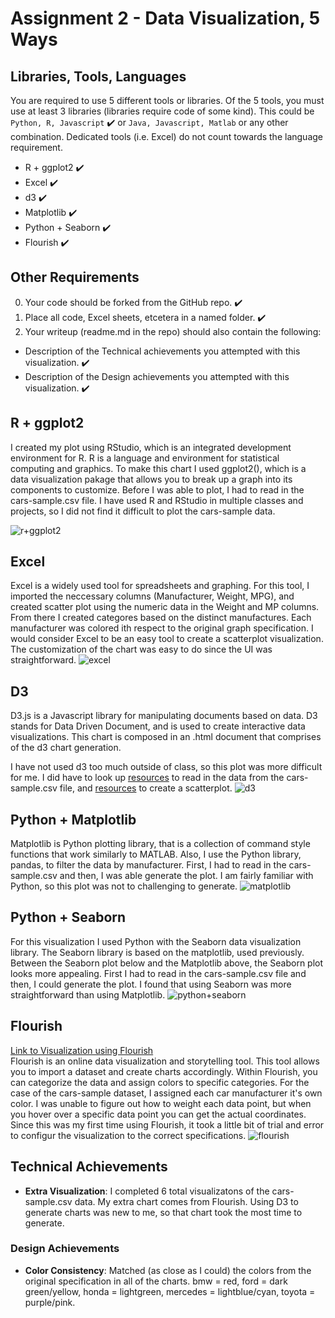 # Assignment 2 - Data Visualization, 5 Ways

## Libraries, Tools, Languages

You are required to use 5 different tools or libraries.
Of the 5 tools, you must use at least 3 libraries (libraries require code of some kind).
This could be `Python, R, Javascript` :heavy_check_mark: or `Java, Javascript, Matlab` or any other combination.
Dedicated tools (i.e. Excel) do not count towards the language requirement.

- R + ggplot2 :heavy_check_mark:
- Excel :heavy_check_mark:
- d3 :heavy_check_mark:
- Matplotlib :heavy_check_mark:
- Python + Seaborn :heavy_check_mark:
- Flourish :heavy_check_mark:

## Other Requirements

0. Your code should be forked from the GitHub repo. :heavy_check_mark:
1. Place all code, Excel sheets, etcetera in a named folder. :heavy_check_mark:
1. Your writeup (readme.md in the repo) should also contain the following:

- Description of the Technical achievements you attempted with this visualization. :heavy_check_mark:
- Description of the Design achievements you attempted with this visualization. :heavy_check_mark:

## R + ggplot2

I created my plot using RStudio, which is an integrated development environment for R. R is a language and environment for statistical computing and graphics. To make this chart I used ggplot2(), which is a data visualization pakage that allows you to break up a graph into its components to customize.
Before I was able to plot, I had to read in the cars-sample.csv file.
I have used R and RStudio in multiple classes and projects, so I did not find it difficult to plot the cars-sample data.

![r+ggplot2](img/r_ggplot.png)

## Excel

Excel is a widely used tool for spreadsheets and graphing. For this tool, I imported the neccessary columns (Manufacturer, Weight, MPG), and created scatter plot using the numeric data in the Weight and MP columns. From there I created categores based on the distinct manufactures. Each manufacturer was colored ith respect to the original graph specification.
I would consider Excel to be an easy tool to create a scatterplot visualization. The customization of the chart was easy to do since the UI was straightforward.
![excel](img/excel.png)

## D3

D3.js is a Javascript library for manipulating documents based on data. D3 stands for Data Driven Document, and is used to create interactive data visualizations. This chart is composed in an .html document that comprises of the d3 chart generation.

I have not used d3 too much outside of class, so this plot was more difficult for me. I did have to look up [resources](https://www.tutorialsteacher.com/d3js/loading-data-from-file-in-d3js) to read in the data from the cars-sample.csv file, and [resources](https://www.d3-graph-gallery.com/graph/scatter_basic.html) to create a scatterplot.
![d3](img/d3.png)

## Python + Matplotlib

Matplotlib is Python plotting library, that is a collection of command style functions that work similarly to MATLAB. Also, I use the Python library, pandas, to filter the data by manufacturer.
First, I had to read in the cars-sample.csv and then, I was able generate the plot. I am fairly familiar with Python, so this plot was not to challenging to generate.
![matplotlib](img/matplotlib.png)

## Python + Seaborn

For this visualization I used Python with the Seaborn data visualization library. The Seaborn library is based on the matplotlib, used previously. Between the Seaborn plot below and the Matplotlib above, the Seaborn plot looks more appealing.
First I had to read in the cars-sample.csv file and then, I could generate the plot.
I found that using Seaborn was more straightforward than using Matplotlib.
![python+seaborn](img/python-seaborn.png)

## Flourish

[Link to Visualization using Flourish](https://public.flourish.studio/visualisation/5281299/)  
Flourish is an online data visualization and storytelling tool. This tool allows you to import a dataset and create charts accordingly. Within Flourish, you can categorize the data and assign colors to specific categories. For the case of the cars-sample dataset, I assigned each car manufacturer it's own color.
I was unable to figure out how to weight each data point, but when you hover over a specific data point you can get the actual coordinates.
Since this was my first time using Flourish, it took a little bit of trial and error to configur the visualization to the correct specifications.
![flourish](img/flourish.PNG)

## Technical Achievements

- **Extra Visualization**: I completed 6 total visualizatons of the cars-sample.csv data. My extra chart comes from Flourish. Using D3 to generate charts was new to me, so that chart took the most time to generate.

### Design Achievements

- **Color Consistency**: Matched (as close as I could) the colors from the original specification in all of the charts. bmw = red, ford = dark green/yellow, honda = lightgreen, mercedes = lightblue/cyan, toyota = purple/pink.
